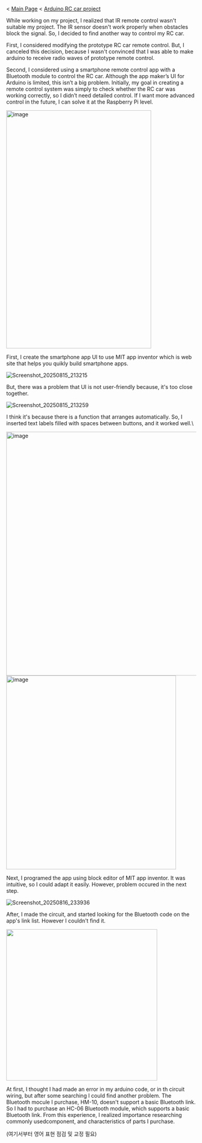 < [Main Page](https://enginebeast.github.io/) < [Arduino RC car project](https://enginebeast.github.io/RCcar)

While working on my project, I realized that IR remote control wasn't suitable my project. The IR sensor doesn't work properly when obstacles block the signal. So, I decided to find another way to control my RC car.

First, I considered modifying the prototype RC car remote control. But, I canceled this decision, because I wasn't convinced that I was able to make arduino to receive radio waves of prototype remote control. 

Second, I considered using a smartphone remote control app with a Bluetooth module to control the RC car. Although the app maker’s UI for Arduino is limited, this isn’t a big problem. Initially, my goal in creating a remote control system was simply to check whether the RC car was working correctly, so I didn’t need detailed control. If I want more advanced control in the future, I can solve it at the Raspberry Pi level.

<img width="384" height="629" alt="image" src="https://github.com/user-attachments/assets/14d0e229-30c2-4883-babd-6e7872e46f1a" />

First, I create the smartphone app UI to use MIT app inventor which is web site that helps you quikly build smartphone apps.

![Screenshot_20250815_213215](https://github.com/user-attachments/assets/a39fa935-1650-445a-9d3c-2acbeab0afa0)

But, there was a problem that UI is not user-friendly because, it's too close together.

![Screenshot_20250815_213259](https://github.com/user-attachments/assets/f1646dca-83fa-407d-afa2-dd2056af3af9)

I think it's because there is a function that arranges automatically. So, I inserted text labels filled with spaces between buttons, and it worked well.\

<img width="803" height="644" alt="image" src="https://github.com/user-attachments/assets/ce46c784-cf10-408a-8bda-f1a4c57aa20b" />

<img width="450" height="512" alt="image" src="https://github.com/user-attachments/assets/f5fc56ab-ade0-47cb-a1bb-299d3b78a665" />

Next, I programed the app using block editor of MIT app inventor. It was intuitive, so I could adapt it easily. However, problem occured in the next step.

![Screenshot_20250816_233936](https://github.com/user-attachments/assets/e417773a-fe2a-4944-8496-c7fe2f5ccf32)

After, I made the circuit, and started looking for the Bluetooth code on the app's link list. However I couldn't find it. 

<img src ="https://github.com/user-attachments/assets/b89ba4a0-09fb-4b17-a83e-9b0d80c383b2" width ="400">

At first, I thought I had made an error in my arduino code, or in th circuit wiring, but after some searching I could find another problem. The Bluetooth mocule I purchase, HM-10, doesn't support a basic Bluetooth link. So I had to purchase an HC-06 Bluetooth module, which supports a basic Bluetooth link. From this experience, I realized importance researching commonly usedcomponent, and characteristics of parts I purchase. 

(여기서부터 영어 표현 점검 및 교정 필요)
